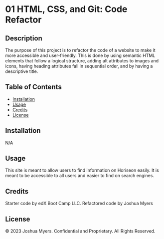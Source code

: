 # 01 HTML, CSS, and Git: Code Refactor

## Description

The purpose of this project is to refactor the code of a website to make it more accessible and user-friendly. This is done by using semantic HTML elements that follow a logical structure, adding alt attributes to images and icons, having heading attributes fall in sequential order, and by having a descriptive title. 


## Table of Contents

- [Installation](#installation)
- [Usage](#usage)
- [Credits](#credits)
- [License](#license)

## Installation

N/A

## Usage

This site is meant to allow users to find information on Horiseon easily. It is meant to be accessible to all users and easier to find on search engines.

## Credits

Starter code by edX Boot Camp LLC.
Refactored code by Joshua Myers

## License
© 2023 Joshua Myers. Confidential and Proprietary. All Rights Reserved.
